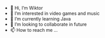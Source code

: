 - 👋 Hi, I’m Wiktor
- 👀 I’m interested in video games and music
- 🌱 I’m currently learning Java 
- 💞️ I’m looking to collaborate in future
- 📫 How to reach me ...

<!---
LeWitol/LeWitol is a ✨ special ✨ repository because its `README.md` (this file) appears on your GitHub profile.
You can click the Preview link to take a look at your changes.
--->
